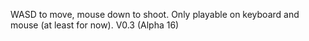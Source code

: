 WASD to move, mouse down to shoot. Only playable on keyboard and mouse (at least for now). V0.3 (Alpha 16)
